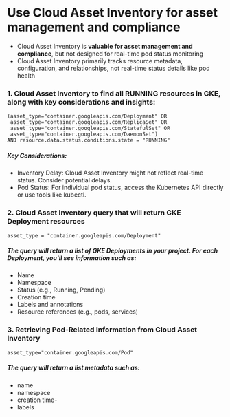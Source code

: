 # Use Cloud Asset Inventory for asset management and compliance
- Cloud Asset Inventory is **valuable for asset management and compliance**, but not designed for real-time pod status monitoring
- Cloud Asset Inventory primarily tracks resource metadata, configuration, and relationships, not real-time status details like pod health


### 1. Cloud Asset Inventory to find all RUNNING resources in GKE, along with key considerations and insights:

```
(asset_type="container.googleapis.com/Deployment" OR
 asset_type="container.googleapis.com/ReplicaSet" OR
 asset_type="container.googleapis.com/StatefulSet" OR
 asset_type="container.googleapis.com/DaemonSet")
AND resource.data.status.conditions.state = "RUNNING"
```

##### Key Considerations:
- Inventory Delay: Cloud Asset Inventory might not reflect real-time status. Consider potential delays.
- Pod Status: For individual pod status, access the Kubernetes API directly or use tools like kubectl.

 
### 2. Cloud Asset Inventory query that will return GKE Deployment resources

```
asset_type = "container.googleapis.com/Deployment"
```

##### The query will return a list of GKE Deployments in your project. For each Deployment, you'll see information such as:
- Name
- Namespace
- Status (e.g., Running, Pending)
- Creation time
- Labels and annotations
- Resource references (e.g., pods, services)

### 3. Retrieving Pod-Related Information from Cloud Asset Inventory

```
asset_type="container.googleapis.com/Pod"
```

##### The query will return a list metadata such as:
- name
- namespace
- creation time-
- labels


